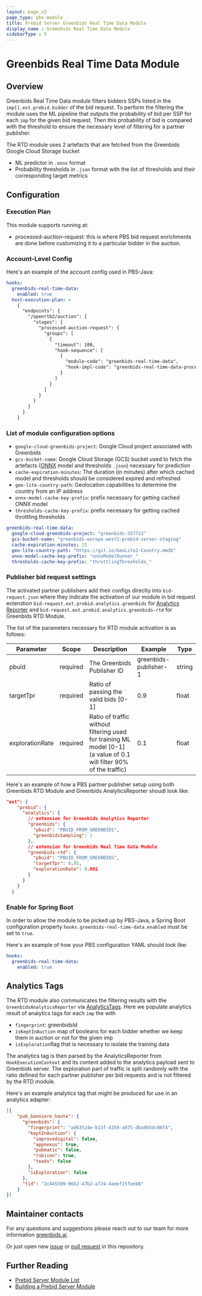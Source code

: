 ```yaml
---
layout: page_v2
page_type: pbs-module
title: Prebid Server Greenbids Real Time Data Module
display_name : Greenbids Real Time Data Module
sidebarType : 5
---
```


# Greenbids Real Time Data Module

## Overview

Greenbids Real Time Data module filters bidders 
SSPs listed in the `imp[].ext.prebid.bidder`
of the bid request. To perform the filtering the module uses the ML pipeline that outputs the probability 
of bid per SSP for each `imp` for the given bid request. 
Then this probability of bid is compared with the threshold to ensure the necessary level of filtering for a partner publisher.

The RTD module uses 2 artefacts that are fetched from the Greenbids Google Cloud Storage bucket

- ML predictor in `.onnx` format
- Probability thresholds in `.json` format with the list of thresholds and their corresponding target metrics

## Configuration

### Execution Plan

This module supports running at:

- processed-auction-request: this is where PBS bid request enrichments
are done before customizing it to a particular bidder in the auction.

### Account-Level Config

Here's an example of the account config used in PBS-Java:

```yaml
hooks:
  greenbids-real-time-data:
    enabled: true
  host-execution-plan: >
    {
      "endpoints": {
        "/openrtb2/auction": {
          "stages": {
            "processed-auction-request": {
              "groups": [
                {
                  "timeout": 100,
                  "hook-sequence": [
                    {
                      "module-code": "greenbids-real-time-data",
                      "hook-impl-code": "greenbids-real-time-data-processed-auction-request-hook"
                    }
                  ]
                }
              ]
            }
          }
        }
      }
    }
```

### List of module configuration options

- `google-cloud-greenbids-project`: Google Cloud project associated with Greenbids
- `gcs-bucket-name`: Google Cloud Storage (GCS) bucket used to fetch the artefacts ([ONNX](https://onnx.ai/) model and thresholds `.json`) necessary for prediction
- `cache-expiration-minutes`: The duration (in minutes) after which cached model and thresholds should be considered expired and refreshed
- `geo-lite-country-path`: Geolocation capabilities to determine the country from an IP address
- `onnx-model-cache-key-prefix`: prefix necessary for getting cached ONNX model
- `thresholds-cache-key-prefix`: prefix necessary for getting cached throttling thresholds

```yaml
greenbids-real-time-data:
  google-cloud-greenbids-project: "greenbids-357713"
  gcs-bucket-name: "greenbids-europe-west1-prebid-server-staging"
  cache-expiration-minutes: 15
  geo-lite-country-path: "https://git.io/GeoLite2-Country.mmdb"
  onnx-model-cache-key-prefix: "onnxModelRunner_"
  thresholds-cache-key-prefix: "throttlingThresholds_"
```

### Publisher bid request settings

The activated partner publishers add their configs direclty into `bid-request.json` 
where they indicate the activation of our module 
in bid request extenstion `bid-request.ext.prebid.analytics.greenbids` 
for [Analytics Reporter](https://docs.prebid.org/prebid-server/pbs-modules/greenbids-analytics-reporter.html) and 
`bid-request.ext.prebid.analytics.greenbids-rtd` for Greenbids RTD Module.

The list of the parameters necessary for RTD module activation is as follows:

| Parameter       | Scope             | Description                                                                                         | Example               | Type         |
|-----------------|-------------------|-----------------------------------------------------------------------------------------------------|-----------------------|--------------|
| pbuid           | required          | The Greenbids Publisher ID                                                                          | greenbids-publisher-1 | string       |
| targetTpr       | required          | Ratio of passing the valid bids [0-1]                                                               | 0.9                   | float        |
| explorationRate | required          | Ratio of traffic without filtering used for training ML model [0-1] (a value of 0.1 will filter 90% of the traffic) | 0.1                   | float        |

Here's an example of how a PBS partner publisher setup using both Greenbids RTD Module and Greenbids AnalyticsReporter shoudl look like:

```json
"ext": {
    "prebid": {
      "analytics": {
        // extension for Greenbids Analytics Reporter
        "greenbids": {
          "pbuid": "PBUID_FROM_GREENBIDS",
          "greenbidsSampling": 1
        },
        // extension for Greenbids Real Time Data Module
        "greenbids-rtd": {
          "pbuid": "PBUID_FROM_GREENBIDS", 
          "targetTpr": 0.95,
          "explorationRate": 0.001
        }
      }
    }
  }
```

### Enable for Spring Boot

In order to allow the module to be picked up by PBS-Java, a Spring Boot configuration property `hooks.greenbids-real-time-data.enabled` must be set to `true`.

Here's an example of how your PBS configuration YAML should look like:

```YAML
hooks:
  greenbids-real-time-data:
    enabled: true
```

## Analytics Tags

The RTD module also communicates the filtering results with the `GreenbidsAnalyticsReporter` via [AnalyticsTags](https://docs.prebid.org/prebid-server/developers/module-atags.html). 
Here we populate analytics result of analytics tags for each `imp` the with

- `fingerprint`: greenbidsId
- `isKeptInAuction` map of booleans for each bidder whether we keep them in auction or not for the given imp
- `isExploration`flag that is necessary to isolate the training data

The analytics tag is then parsed by the AnalyticsReporter from `HookExecutionContext` 
and its content added to the analytics payload sent to Greenbids server. The exploration part of traffic is split randomly with the ratio defined for each partner publisher 
per bid requests and is not filtered by the RTD module.

Here's an example analytics tag that might be produced for use in an analytics adapter:

```json
[{
    "pub_banniere_haute": {
      "greenbids": {
        "fingerprint": "ad63524e-b13f-4359-a975-dba9b5dc08f4",
        "keptInAuction": {
          "improvedigital": false,
          "appnexus": true,
          "pubmatic": false,
          "rubicon": true,
          "teads": false
        },
        "isExploration": false
      },
      "tid": "2c445309-06b2-47b2-a724-4aeef15faeb8"
    }
}]
```

## Maintainer contacts

For any questions and suggestions please reach out to our team for more information [greenbids.ai](https://greenbids.ai). 

Or just open new [issue](https://github.com/prebid/prebid-server-java/issues/new) or [pull request](https://github.com/prebid/prebid-server-java/pulls) in this repository.

## Further Reading

- [Prebid Server Module List](/prebid-server/pbs-modules/index.html)
- [Building a Prebid Server Module](/prebid-server/developers/add-a-module.html)
